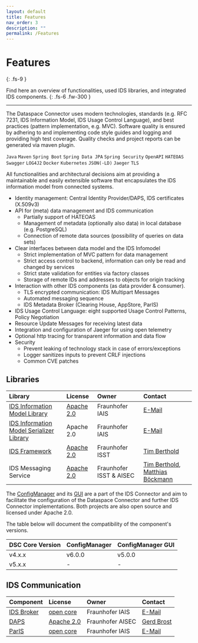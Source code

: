 ```yaml
---
layout: default
title: Features
nav_order: 3
description: ""
permalink: /Features
---
```


# Features
{: .fs-9 }

Find here an overview of functionalities, used IDS libraries, and integrated IDS components.
{: .fs-6 .fw-300 }

---

The Dataspace Connector uses modern technologies, standards (e.g. RFC 7231, IDS Information Model,
IDS Usage Control Language), and best practices (pattern implementation, e.g. MVC).
Software quality is ensured by adhering to and implementing code style guides and logging and
providing high test coverage. Quality checks and project reports can be generated via maven plugin.

`Java` `Maven` `Spring Boot` `Spring Data JPA` `Spring Security` `OpenAPI` `HATEOAS` `Swagger`
`LOG4J2` `Docker` `Kubernetes` `JSON(-LD)` `Jaeger` `TLS`

All functionalities and architectural decisions aim at providing a maintainable and easily
extensible software that encapsulates the IDS information model from connected systems.

* Identity management: Central Identity Provider/DAPS, IDS certificates (X.509v3)
* API for (meta) data management and IDS communication
    * Partially support of HATEOAS
    * Management of metadata (optionally also data) in local database (e.g. PostgreSQL)
    * Connection of remote data sources (possibility of queries on data sets)
* Clear interfaces between data model and the IDS Infomodel
    * Strict implementation of MVC pattern for data management
    * Strict access control to backend, information can only be read and changed by services
    * Strict state validation for entities via factory classes
    * Storage of remote IDs and addresses to objects for origin tracking
* Interaction with other IDS components (as data provider & consumer).
    * TLS encrypted communication: IDS Multipart Messages
    * Automated messaging sequence
    * IDS Metadata Broker (Clearing House, AppStore, ParIS)
* IDS Usage Control Language: eight supported Usage Control Patterns, Policy Negotiation
* Resource Update Messages for receiving latest data
* Integration and configuration of Jaeger for using open telemetry
* Optional http tracing for transparent information and data flow
* Security
    * Prevent leaking of technology stack in case of errors/exceptions
    * Logger sanitizes inputs to prevent CRLF injections
    * Common CVE patches


## Libraries

| Library | License | Owner | Contact |
|:--------|:--------|:------|:--------|
| [IDS Information Model Library](https://maven.iais.fraunhofer.de/artifactory/eis-ids-public/de/fraunhofer/iais/eis/ids/infomodel/) | [Apache 2.0](https://github.com/International-Data-Spaces-Association/Java-Representation-of-IDS-Information-Model) | Fraunhofer IAIS | [E-Mail](mailto:contact@ids.fraunhofer.de) |
| [IDS Information Model Serializer Library](https://maven.iais.fraunhofer.de/artifactory/eis-ids-public/de/fraunhofer/iais/eis/ids/infomodel-serializer/) | Apache 2.0 | Fraunhofer IAIS | [E-Mail](mailto:contact@ids.fraunhofer.de) |
| [IDS Framework](https://mvn.ids.isst.fraunhofer.de/nexus/repository/ids-public/) | [Apache 2.0](https://github.com/International-Data-Spaces-Association/IDS-Connector-Framework) | Fraunhofer ISST | [Tim Berthold](mailto:tim.berthold@isst.fraunhofer.de) |
| IDS Messaging Service | [Apache 2.0](https://github.com/International-Data-Spaces-Association/IDS-Messaging-Services) | Fraunhofer ISST & AISEC | [Tim Berthold](mailto:tim.berthold@isst.fraunhofer.de), [Matthias Böckmann](mailto:matthias.boeckmann@iais.fraunhofer.de) |

The [ConfigManager](https://github.com/FraunhoferISST/IDS-ConfigurationManager) and its
[GUI](https://github.com/International-Data-Spaces-Association/IDS-ConfigurationManager-UI) are a
part of the IDS Connector and aim to facilitate the configuration of the Dataspace Connector and
further IDS Connector implementations. Both projects are also open source and licensed under
Apache 2.0.

The table below will document the compatibility of the component's versions.

| DSC Core Version | ConfigManager | ConfigManager GUI |
|:-----------------|:--------------|:------------------|
| v4.x.x           | v6.0.0        | v5.0.0            |
| v5.x.x           | -             | -                 |


## IDS Communication

| Component | License | Owner | Contact |
|:--------|:--------|:------|:--------|
| [IDS Broker](https://broker.ids.isst.fraunhofer.de/) | [open core](https://github.com/International-Data-Spaces-Association/metadata-broker-open-core) | Fraunhofer IAIS | [E-Mail](mailto:contact@ids.fraunhofer.de) |
| [DAPS](https://daps.aisec.fraunhofer.de/) | [Apache 2.0](https://github.com/Fraunhofer-AISEC/omejdn-server) | Fraunhofer AISEC | [Gerd Brost](mailto:gerd.brost@aisec.fraunhofer.de) |
| [ParIS](https://paris.ids.isst.fraunhofer.de/) | [open core](https://github.com/International-Data-Spaces-Association/ParIS-open-core) | Fraunhofer IAIS | [E-Mail](mailto:contact@ids.fraunhofer.de)
